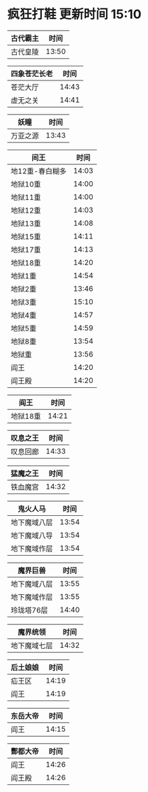 # 疯狂打鞋 更新时间 15:10

| 古代霸主   | 时间    |
|--------|-------|
| 古代皇陵 | 13:50 |

| 四象苍茫长老   | 时间    |
|--------|-------|
| 苍茫大厅 | 14:43 |
| 虚无之关 | 14:41 |

| 妖瞳   | 时间    |
|--------|-------|
| 万亚之源 | 13:43 |

| 间王   | 时间    |
|--------|-------|
| 地12重-春白糊多 | 14:03 |
| 地狱10重 | 14:00 |
| 地狱11重 | 14:00 |
| 地狱12重 | 14:03 |
| 地狱13重 | 14:08 |
| 地狱15重 | 14:11 |
| 地狱17重 | 14:13 |
| 地狱18重 | 14:20 |
| 地狱1重 | 14:54 |
| 地狱2重 | 13:46 |
| 地狱3重 | 15:10 |
| 地狱4重 | 14:57 |
| 地狱5重 | 14:59 |
| 地狱8重 | 13:54 |
| 地狱重 | 13:56 |
| 阎王 | 14:20 |
| 阎王殿 | 14:20 |

| 阎王   | 时间    |
|--------|-------|
| 地狱18重 | 14:21 |

| 叹息之王   | 时间    |
|--------|-------|
| 叹息回廊 | 14:33 |

| 猛魔之王   | 时间    |
|--------|-------|
| 铁血魔宫 | 14:32 |

| 鬼火人马   | 时间    |
|--------|-------|
| 地下魔域八层 | 13:54 |
| 地下魔域八导 | 13:54 |
| 地下魔域作层 | 13:54 |

| 魔界巨兽   | 时间    |
|--------|-------|
| 地下魔域八层 | 13:55 |
| 地下魔域作层 | 13:55 |
| 玲珑塔76层 | 14:40 |

| 魔界统领   | 时间    |
|--------|-------|
| 地下魔域七层 | 14:32 |

| 后土娘娘   | 时间    |
|--------|-------|
| 疝王区 | 14:19 |
| 阎王 | 14:19 |

| 东岳大帝   | 时间    |
|--------|-------|
| 阎王 | 14:15 |

| 酆都大帝   | 时间    |
|--------|-------|
| 阎王 | 14:26 |
| 阎王殿 | 14:26 |